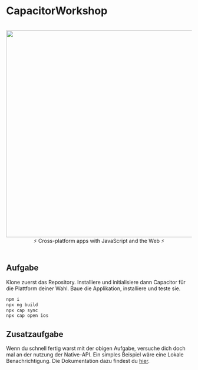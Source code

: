 # CapacitorWorkshop

<br />
<div align="center">
  <img src="https://user-images.githubusercontent.com/236501/105104854-e5e42e80-5a67-11eb-8cb8-46fccb079062.png" width="560" />
</div>
<div align="center">
  ⚡️ Cross-platform apps with JavaScript and the Web ⚡️
</div>
<br />

## Aufgabe

Klone zuerst das Repository. Installiere und initialisiere dann Capacitor für die Plattform deiner Wahl. Baue die Applikation, installiere und teste sie.

```bash
npm i
npx ng build
npx cap sync
npx cap open ios
```

## Zusatzaufgabe

Wenn du schnell fertig warst mit der obigen Aufgabe, versuche dich doch mal an der nutzung der Native-API. Ein simples Beispiel wäre eine Lokale Benachrichtigung. Die Dokumentation dazu findest du [hier](https://capacitorjs.com/docs/apis/local-notifications).